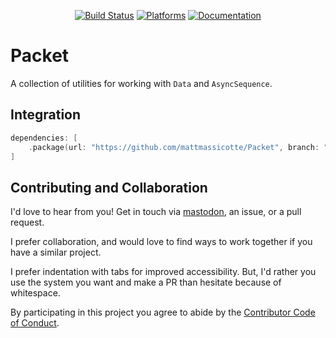 <div align="center">

[![Build Status][build status badge]][build status]
[![Platforms][platforms badge]][platforms]
[![Documentation][documentation badge]][documentation]

</div>

# Packet

A collection of utilities for working with `Data` and `AsyncSequence`.

## Integration

```swift
dependencies: [
    .package(url: "https://github.com/mattmassicotte/Packet", branch: "main")
]
```

## Contributing and Collaboration

I'd love to hear from you! Get in touch via [mastodon](https://mastodon.social/@mattiem), an issue, or a pull request.

I prefer collaboration, and would love to find ways to work together if you have a similar project.

I prefer indentation with tabs for improved accessibility. But, I'd rather you use the system you want and make a PR than hesitate because of whitespace.

By participating in this project you agree to abide by the [Contributor Code of Conduct](CODE_OF_CONDUCT.md).

[build status]: https://github.com/mattmassicotte/Packet/actions
[build status badge]: https://github.com/mattmassicotte/Packet/workflows/CI/badge.svg
[platforms]: https://swiftpackageindex.com/mattmassicotte/Packet
[platforms badge]: https://img.shields.io/endpoint?url=https%3A%2F%2Fswiftpackageindex.com%2Fapi%2Fpackages%2Fmattmassicotte%2FPacket%2Fbadge%3Ftype%3Dplatforms
[documentation]: https://swiftpackageindex.com/mattmassicotte/Packet/main/documentation
[documentation badge]: https://img.shields.io/badge/Documentation-DocC-blue
